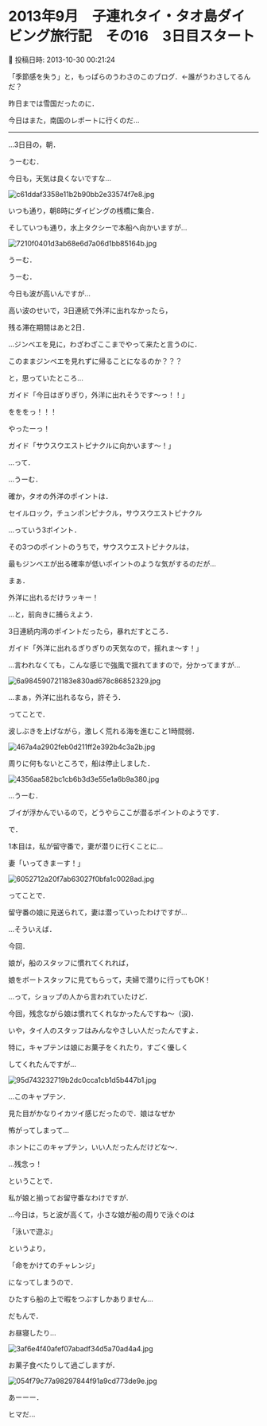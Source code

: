 # 2013年9月　子連れタイ・タオ島ダイビング旅行記　その16　3日目スタート

📅 投稿日時: 2013-10-30 00:21:24

「季節感を失う」と，もっぱらのうわさのこのブログ．←誰がうわさしてるんだ？





昨日までは雪国だったのに．


今日はまた，南国のレポートに行くのだ…


---


…3日目の，朝．





うーむむ．


今日も，天気は良くないですな…




![c61ddaf3358e11b2b90bb2e33574f7e8.jpg](images/c61ddaf3358e11b2b90bb2e33574f7e8.jpg)




いつも通り，朝8時にダイビングの桟橋に集合．





そしていつも通り，水上タクシーで本船へ向かいますが…




![7210f0401d3ab68e6d7a06d1bb85164b.jpg](images/7210f0401d3ab68e6d7a06d1bb85164b.jpg)




うーむ．


うーむ．


今日も波が高いんですが…





高い波のせいで，3日連続で外洋に出れなかったら，


残る滞在期間はあと2日．


…ジンベエを見に，わざわざここまでやって来たと言うのに．


このままジンベエを見れずに帰ることになるのか？？？





と，思っていたところ…





ガイド「今日はぎりぎり，外洋に出れそうです～っ！！」





をををっ！！！


やったーっ！





ガイド「サウスウエストピナクルに向かいます～！」





…って．


…うーむ．


確か，タオの外洋のポイントは．


セイルロック，チュンポンピナクル，サウスウエストピナクル


…っていう3ポイント．


その3つのポイントのうちで，サウスウエストピナクルは，


最もジンベエが出る確率が低いポイントのような気がするのだが…





まぁ．


外洋に出れるだけラッキー！


…と，前向きに捕らえよう．


3日連続内湾のポイントだったら，暴れだすところ．





ガイド「外洋に出れるぎりぎりの天気なので，揺れま～す！」





…言われなくても，こんな感じで強風で揺れてますので，分かってますが…




![6a984590721183e830ad678c86852329.jpg](images/6a984590721183e830ad678c86852329.jpg)




…まぁ，外洋に出れるなら，許そう．





ってことで．


波しぶきを上げながら，激しく荒れる海を進むこと1時間弱．




![467a4a2902feb0d211ff2e392b4c3a2b.jpg](images/467a4a2902feb0d211ff2e392b4c3a2b.jpg)




周りに何もないところで，船は停止しました．




![4356aa582bc1cb6b3d3e55e1a6b9a380.jpg](images/4356aa582bc1cb6b3d3e55e1a6b9a380.jpg)




…うーむ．


ブイが浮かんでいるので，どうやらここが潜るポイントのようです．





で．


1本目は，私が留守番で，妻が潜りに行くことに…


妻「いってきまーす！」




![6052712a20f7ab63027f0bfa1c0028ad.jpg](images/6052712a20f7ab63027f0bfa1c0028ad.jpg)




ってことで．


留守番の娘に見送られて，妻は潜っていったわけですが…





…そういえば．


今回．


娘が，船のスタッフに慣れてくれれば，


娘をボートスタッフに見てもらって，夫婦で潜りに行ってもOK！


…って，ショップの人から言われていたけど．


今回，残念ながら娘は慣れてくれなかったんですね～（涙)．





いや，タイ人のスタッフはみんなやさしい人だったんですよ．


特に，キャプテンは娘にお菓子をくれたり，すごく優しく


してくれたんですが…




![95d743232719b2dc0cca1cb1d5b447b1.jpg](images/95d743232719b2dc0cca1cb1d5b447b1.jpg)




…このキャプテン．


見た目がかなりイカツイ感じだったので．娘はなぜか


怖がってしまって…


ホントにこのキャプテン，いい人だったんだけどな～．


…残念っ！





ということで．


私が娘と揃ってお留守番なわけですが．


…今日は，ちと波が高くて，小さな娘が船の周りで泳ぐのは


「泳いで遊ぶ」


というより，


「命をかけてのチャレンジ」


になってしまうので．


ひたすら船の上で暇をつぶすしかありません…





だもんで．


お昼寝したり…




![3af6e4f40afef07abadf34d5a70ad4a4.jpg](images/3af6e4f40afef07abadf34d5a70ad4a4.jpg)




お菓子食べたりして過ごしますが．




![054f79c77a98297844f91a9cd773de9e.jpg](images/054f79c77a98297844f91a9cd773de9e.jpg)







あーーー．


ヒマだ…

